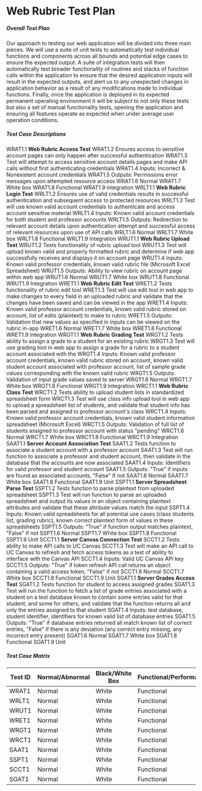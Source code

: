 # Web Rubric Test Plan
##### Overall Test Plan
Our approach to testing our web application will be divided into three main pieces. We will use a suite of unit tests to automatically test individual functions and components across all bounds and potential edge cases to ensure the expected output. A suite of integration tests will then automatically test broader functionality of routines and stacks of function calls within the application to ensure that the desired application inputs will result in the expected outputs, and alert us to any unexpected changes in application behavior as a result of any modifications made to individual functions. Finally, once the application is deployed in its expected permanent operating environment it will be subject to not only these tests but also a set of manual functionality tests, opening the application and ensuring all features operate as expected when under average user operation conditions.

##### Test Case Descriptions
WRAT1.1 **Web Rubric Access Test**
WRAT1.2 Ensures access to sensitive account pages can only happen after successful authentication
WRAT1.3 Test will attempt to access sensitive account details pages and make API calls without first authenticating credentials
WRAT1.4 Inputs: Incorrect & Nonexistent account credentials
WRAT1.5 Outputs: Permissions error messages upon attempted resource access
WRAT1.6 Normal
WRAT1.7 White box
WRAT1.8 Functional
WRAT1.9 Integration
WRLT1.1 **Web Rubric Login Test**
WRLT1.2 Ensures use of valid credentials results in successful authentication and subsequent access to protected resources
WRLT1.3 Test will use known valid account credentials to authenticate and access account sensitive material
WRLT1.4 Inputs: Known valid account credentials for both student and professor accounts
WRLT1.5 Outputs: Redirection to relevant account details upon authentication attempt and successful access of relevant resources upon use of API calls
WRLT1.6 Normal
WRLT1.7 White box
WRLT1.8 Functional
WRLT1.9 Integration
WRUT1.1 **Web Rubric Upload Test**
WRUT1.2 Tests functionality of rubric upload tool
WRUT1.3 Test will upload known valid and properly formatted rubric and determine if web app successfully receives and displays it on account page
WRUT1.4 Inputs: Known valid professor credentials, known valid rubric file (Microsoft Excel Spreadsheet)
WRUT1.5 Outputs: Ability to view rubric on account page within web app
WRUT1.6 Normal
WRUT1.7 White box
WRUT1.8 Functional
WRUT1.9 Integration
WRET1.1 **Web Rubric Edit Test**
WRET1.2 Tests functionality of rubric edit tool
WRET1.3 Test will use edit tool in web app to make changes to every field in an uploaded rubric and validate that the changes have been saved and can be viewed in the app
WRET1.4 Inputs: Known valid professor account credentials, known valid rubric stored on account, list of edits (plaintext) to make to rubric
WRET1.5 Outputs: Validation that new values as specified in inputs can be viewed on the rubric in-app
WRET1.6 Normal
WRET1.7 White box
WRET1.8 Functional
WRET1.9 Integration
WRGT1.1 **Web Rubric Grading Test**
WRGT1.2 Tests ability to assign a grade to a student for an existing rubric
WRGT1.3 Test will use grading tool in web app to assign a grade for a rubric to a student account associated with the 
WRGT1.4 Inputs: Known valid professor account credentials, known valid rubric stored on account, known valid student account associated with professor account, list of sample grade values corresponding with the known valid rubric
WRGT1.5 Outputs: Validation of input grade values saved to server
WRGT1.6 Normal
WRGT1.7 White box
WRGT1.8 Functional
WRGT1.9 Integration
WRCT1.1 **Web Rubric Class Test**
WRCT1.2 Tests ability to upload student lists in standardized spreadsheet form
WRCT1.3 Test will use class info upload tool in web app to upload a spreadsheet list of students, and validate that student info has been parsed and assigned to professor account's class
WRCT1.4 Inputs: Known valid professor account credentials, known valid student information spreadsheet (Microsoft Excel)
WRCT1.5 Outputs: Validation of full list of students assigned to professor account with status "pending"
WRCT1.6 Normal
WRCT1.7 White box
WRCT1.8 Functional
WRCT1.9 Integration
SAAT1.1 **Server Account Association Test**
SAAT1.2 Tests function to associate a student account with a professor account
SAAT1.3 Test will run function to associate a professor and student account, then validate in the database that the accounts are now associated
SAAT1.4 Inputs: Identifiers for valid professor and student account
SAAT1.5 Outputs: "True" if inputs are found as associated accounts, "False" if not
SAAT1.6 Normal
SAAT1.7 White box
SAAT1.8 Functional
SAAT1.9 Unit
SSPT1.1 **Server Spreadsheet Parse Test**
SSPT1.2 Tests function to parse plaintext from uploaded spreadsheet
SSPT1.3 Test will run function to parse an uploaded spreadsheet and output its values in an object containing plaintext attributes and validate that these attribute values match the input
SSPT1.4 Inputs: Known valid spreadsheets for all potential use cases (class students list, grading rubric), known correct plaintext form of values in these spreadsheets
SSPT1.5 Outputs: "True" if function output matches plaintext, "False" if not
SSPT1.6 Normal
SSPT1.7 White box
SSPT1.8 Functional
SSPT1.9 Unit
SCCT1.1 **Server Canvas Connection Test**
SCCT1.2 Tests ability to make API calls to UC Canvas
SCCT1.3 Test will make an API call to UC Canvas to refresh and fetch access tokens as a test of ability to interface with the Canvas API
SCCT1.4 Inputs: Valid UC Canvas API key
SCCT1.5 Outputs: "True" if token refresh API call returns an object containing a valid access token, "False" if not
SCCT1.6 Normal
SCCT1.7 White box
SCCT1.8 Functional
SCCT1.9 Unit
SGAT1.1 **Server Grades Access Test**
SGAT1.2 Tests function for student to access assigned grades
SGAT1.3 Test will run the function to fetch a list of grade entries associated with a student on a test database known to contain some entries valid for that student, and some for others, and validate that the function returns all and only the entries assigned to that student
SGAT1.4 Inputs: test database, student identifier, identifiers for known valid list of database entries
SGAT1.5 Outputs: "True" if database entries returned all match known list of correct entries, "False" if there is any deviation (any correct entry missing, any incorrect entry present)
SGAT1.6 Normal
SGAT1.7 White box
SGAT1.8 Functional
SGAT1.9 Unit

##### Test Case Matrix
| Test ID | Normal/Abnormal | Black/White Box | Functional/Performance | Integration/Unit |
|--|--|--|--|--|
| WRAT1 | Normal | White | Functional | Integration |
| WRLT1 | Normal | White | Functional | Integration |
| WRUT1 | Normal | White | Functional | Integration |
| WRET1 | Normal | White | Functional | Integration |
| WRGT1 | Normal | White | Functional | Integration |
| WRCT1 | Normal | White | Functional | Integration |
| SAAT1 | Normal | White | Functional | Unit |
| SSPT1 | Normal | White | Functional | Unit |
| SCCT1 | Normal | White | Functional | Unit |
| SGAT1 | Normal | White | Functional | Unit |
